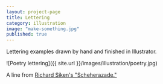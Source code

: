 ```yaml
---
layout: project-page
title: Lettering
category: illustration
image: "make-something.jpg"
published: true
---
```


Lettering examples drawn by hand and finished in Illustrator. 

![Poetry lettering]({{ site.url }}/images/illustration/poetry.jpg)

A line from [Richard Siken's "Scheherazade."](http://yupnet.org/siken/2008/03/21/scheherazade/)




